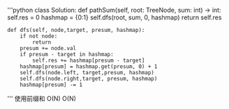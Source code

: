 '''python
class Solution:
    def pathSum(self, root: TreeNode, sum: int) -> int:
        self.res = 0
        hashmap = {0:1}
        self.dfs(root, sum, 0, hashmap)
        return self.res
        
    def dfs(self, node,target, presum, hashmap):
        if not node:
            return 
        presum += node.val
        if presum - target in hashmap:
            self.res += hashmap[presum - target]
        hashmap[presum] = hashmap.get(presum, 0) + 1
        self.dfs(node.left, target,presum, hashmap)
        self.dfs(node.right,target, presum, hashmap)
        hashmap[presum] -= 1
'''
使用前缀和
O(N)
O(N)
